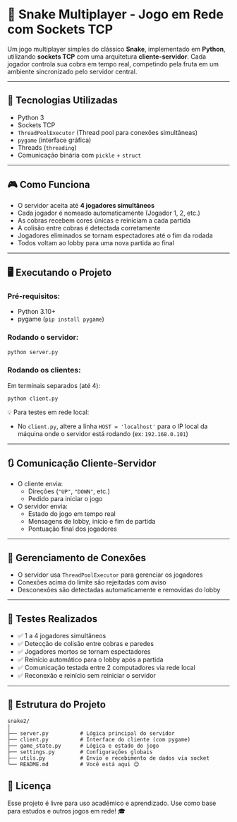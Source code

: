 # 🐍 Snake Multiplayer - Jogo em Rede com Sockets TCP

Um jogo multiplayer simples do clássico **Snake**, implementado em **Python**, utilizando **sockets TCP** com uma arquitetura **cliente-servidor**. Cada jogador controla sua cobra em tempo real, competindo pela fruta em um ambiente sincronizado pelo servidor central.

---

## 🚀 Tecnologias Utilizadas

- Python 3
- Sockets TCP
- `ThreadPoolExecutor` (Thread pool para conexões simultâneas)
- `pygame` (interface gráfica)
- Threads (`threading`)
- Comunicação binária com `pickle` + `struct`

---

## 🎮 Como Funciona

- O servidor aceita até **4 jogadores simultâneos**
- Cada jogador é nomeado automaticamente (Jogador 1, 2, etc.)
- As cobras recebem cores únicas e reiniciam a cada partida
- A colisão entre cobras é detectada corretamente
- Jogadores eliminados se tornam espectadores até o fim da rodada
- Todos voltam ao lobby para uma nova partida ao final

---

## 🖥️ Executando o Projeto

### Pré-requisitos:
- Python 3.10+
- pygame (`pip install pygame`)

### Rodando o servidor:
```bash
python server.py
```

### Rodando os clientes:
Em terminais separados (até 4):
```bash
python client.py
```

💡 Para testes em rede local:  
- No `client.py`, altere a linha `HOST = 'localhost'` para o IP local da máquina onde o servidor está rodando (ex: `192.168.0.101`)

---

## 🔃 Comunicação Cliente-Servidor

- O cliente envia:
  - Direções (`"UP"`, `"DOWN"`, etc.)
  - Pedido para iniciar o jogo
- O servidor envia:
  - Estado do jogo em tempo real
  - Mensagens de lobby, início e fim de partida
  - Pontuação final dos jogadores

---

## 🔐 Gerenciamento de Conexões

- O servidor usa `ThreadPoolExecutor` para gerenciar os jogadores
- Conexões acima do limite são rejeitadas com aviso
- Desconexões são detectadas automaticamente e removidas do lobby

---

## 🧪 Testes Realizados

- ✅ 1 a 4 jogadores simultâneos
- ✅ Detecção de colisão entre cobras e paredes
- ✅ Jogadores mortos se tornam espectadores
- ✅ Reinício automático para o lobby após a partida
- ✅ Comunicação testada entre 2 computadores via rede local
- ✅ Reconexão e reinício sem reiniciar o servidor

---

## 📄 Estrutura do Projeto

```
snake2/
│
├── server.py          # Lógica principal do servidor
├── client.py          # Interface do cliente (com pygame)
├── game_state.py      # Lógica e estado do jogo
├── settings.py        # Configurações globais
├── utils.py           # Envio e recebimento de dados via socket
└── README.md          # Você está aqui 😉
```


## 🏁 Licença

Esse projeto é livre para uso acadêmico e aprendizado. Use como base para estudos e outros jogos em rede! 🎓
